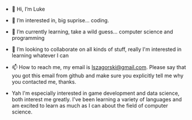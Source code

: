 - 👋 Hi, I’m Luke
- 👀 I’m interested in, big suprise... coding.
- 🌱 I’m currently learning, take a wild guess... computer science and programming
- 💞️ I’m looking to collaborate on all kinds of stuff, really I'm interested in learning whatever I can
- 📫 How to reach me, my email is lszagorski@gmail.com. Please say that you got this email from github and make sure you explicitly tell me why you contacted me, thanks.

- Yah I'm especially interested in game development and data science, both interest me greatly. I've been learning a variety of languages and am excited to learn as much as I can about the field of computer science.

